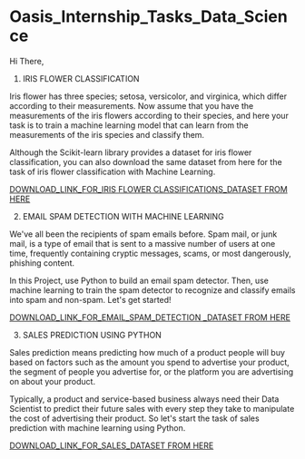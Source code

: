 # Oasis_Internship_Tasks_Data_Science

Hi There,
1. IRIS FLOWER CLASSIFICATION

Iris flower has three species; setosa, versicolor, and virginica, which differ according to their measurements. Now assume that you have the measurements of the iris flowers according to their species, and here your task is to train a machine learning model that can learn from the measurements of the iris species and classify them.

Although the Scikit-learn library provides a dataset for iris flower classification, you can also download the same dataset from here for the task of iris flower classification with Machine Learning.

 <a href="https://github.com/masterpatode2000/Oasis_Internship_Tasks_Data_Science/blob/main/IRIS/Iris.csv" class="download-link">DOWNLOAD_LINK_FOR_IRIS FLOWER CLASSIFICATIONS_DATASET FROM HERE</a>
     


2. EMAIL SPAM DETECTION WITH MACHINE LEARNING

We've all been the recipients of spam emails before. Spam mail, or junk mail, is a type of email that is sent to a massive number of users at one time, frequently containing cryptic messages, scams, or most dangerously, phishing content.

In this Project, use Python to build an email spam detector. Then, use machine learning to train the spam detector to recognize and classify emails into spam and non-spam. Let's get started!

 <a href="https://github.com/masterpatode2000/Oasis_Internship_Tasks_Data_Science/blob/main/EMAIL/spam.csv" class="download-link">DOWNLOAD_LINK_FOR_EMAIL_SPAM_DETECTION _DATASET FROM HERE</a>

3. SALES PREDICTION USING PYTHON

Sales prediction means predicting how much of a product people will buy based on factors such as the amount you spend to advertise your product, the segment of people you advertise for, or the platform you are advertising on about your product.

Typically, a product and service-based business always need their Data Scientist to predict their future sales with every step they take to manipulate the cost of advertising their product. So let's start the task of sales prediction with machine learning using Python.

 <a href="https://github.com/masterpatode2000/Oasis_Internship_Tasks_Data_Science/blob/main/SALES/Advertising.csv" class="download-link">DOWNLOAD_LINK_FOR_SALES_DATASET FROM HERE</a>
